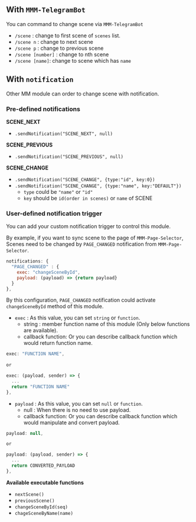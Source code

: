 ## With `MMM-TelegramBot`
You can command to change scene via `MMM-TelegramBot`
- `/scene` : change to first scene of `scenes` list.
- `/scene n` : change to next scene
- `/scene p` : change to previous scene
- `/scene [number]` : change to nth scene
- `/scene [name]`: change to scene which has `name`

## With `notification`
Other MM module can order to change scene with notification.

### Pre-defined notifications
**SCENE_NEXT**
- `.sendNotification("SCENE_NEXT", null)`

**SCENE_PREVIOUS**
- `.sendNotification("SCENE_PREVIOUS", null)`

**SCENE_CHANGE**
- `.sendNotification("SCENE_CHANGE", {type:"id", key:0})`
- `.sendNotification("SCENE_CHANGE", {type:"name", key:"DEFAULT"})`
  - `type` could be `"name"` or `"id"`
  - `key` should be `id(order in scenes)` or `name` of SCENE

### User-defined notification trigger
You can add your custom notification trigger to control this module.

By example, if you want to sync scene to the page of `MMM-Page-Selector`, Scenes need to be changed by `PAGE_CHANGED` notification from `MMM-Page-Selector`.

```js
notifications: {
  "PAGE_CHANGED" : {
    exec: "changeSceneById",
    payload: (payload) => {return payload}
  }
},
```
By this configuration, `PAGE_CHANGED` notification could activate `changeSceneById` method of this module.
- `exec` :  As this value, you can set `string` or `function`.
  - string : member function name of this module (Only below functions are available).
  - callback function: Or you can describe callback function which would return function name.
```js
exec: "FUNCTION NAME",
 
or

exec: (payload, sender) => {
  ...
  return "FUNCTION NAME"
},
```
- `payload` :  As this value, you can set `null` or `function`.
  - null : When there is no need to use payload.
  - callback function: Or you can describe callback function which would manipulate and convert payload.
```js
payload: null, 

or

payload: (payload, sender) => {
  ...
  return CONVERTED_PAYLOAD
},
```

**Available executable functions**
- `nextScene()`
- `previousScene()`
- `changeSceneById(seq)`
- `chageSceneByName(name)`